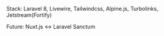 Stack:
Laravel 8, Livewire, Tailwindcss, Alpine.js, Turbolinks, Jetstream(Fortify)

Future:
Nuxt.js <-> Laravel Sanctum
